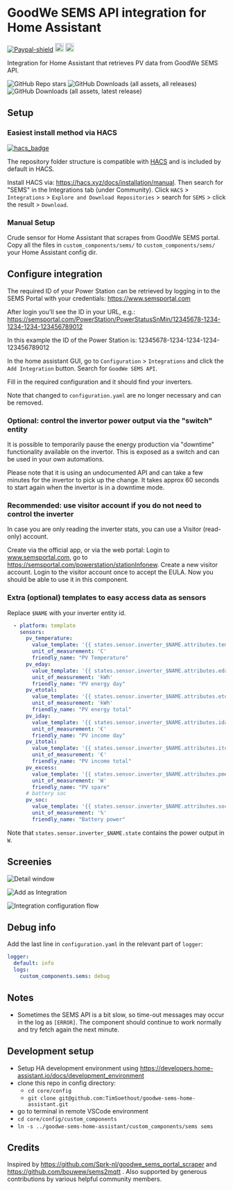 # GoodWe SEMS API integration for Home Assistant

[![Paypal-shield]](https://www.paypal.com/donate?business=9NWEEX4P6998J&currency_code=EUR)
<a href="https://www.buymeacoffee.com/TimSoethout" target="_blank"><img src="https://cdn.buymeacoffee.com/buttons/default-orange.png" alt="Buy Me A Coffee" height="20"></a>
<a href="https://github.com/sponsors/timsoethout"><img alt="Sponsor" src="https://img.shields.io/badge/sponsor-30363D?&logo=GitHub-Sponsors&logoColor=#white" height="20"/></a>

Integration for Home Assistant that retrieves PV data from GoodWe SEMS API.

![GitHub Repo stars](https://img.shields.io/github/stars/TimSoethout/goodwe-sems-home-assistant)
![GitHub Downloads (all assets, all releases)](https://img.shields.io/github/downloads/TimSoethout/goodwe-sems-home-assistant/total)
![GitHub Downloads (all assets, latest release)](https://img.shields.io/github/downloads/TimSoethout/goodwe-sems-home-assistant/latest/total)

## Setup

### Easiest install method via HACS

[![hacs_badge](https://img.shields.io/badge/HACS-Default-orange.svg)](https://github.com/custom-components/hacs)

The repository folder structure is compatible with [HACS](https://hacs.xyz) and is included by default in HACS.

Install HACS via: https://hacs.xyz/docs/installation/manual.
Then search for "SEMS" in the Integrations tab (under Community). Click `HACS` > `Integrations` > `Explore and Download Repositories` > search for `SEMS` > click the result > `Download`.

### Manual Setup

Crude sensor for Home Assistant that scrapes from GoodWe SEMS portal. Copy all the files in `custom_components/sems/` to `custom_components/sems/` your Home Assistant config dir.

## Configure integration

The required ID of your Power Station can be retrieved by logging in to the SEMS Portal with your credentials:
https://www.semsportal.com

After login you'll see the ID in your URL, e.g.:
https://semsportal.com/PowerStation/PowerStatusSnMin/12345678-1234-1234-1234-123456789012

In this example the ID of the Power Station is: 12345678-1234-1234-1234-123456789012

In the home assistant GUI, go to `Configuration` > `Integrations` and click the `Add Integration` button. Search for `GoodWe SEMS API`.

Fill in the required configuration and it should find your inverters.

Note that changed to `configuration.yaml` are no longer necessary and can be removed.

### Optional: control the invertor power output via the "switch" entity

It is possible to temporarily pause the energy production via "downtime" functionality available on the invertor. This is exposed as a switch and can be used in your own automations.

Please note that it is using an undocumented API and can take a few minutes for the invertor to pick up the change. It takes approx 60 seconds to start again when the invertor is in a downtime mode.

### Recommended: use visitor account if you do not need to control the inverter

In case you are only reading the inverter stats, you can use a Visitor (read-only) account.

Create via the official app, or via the web portal:
Login to www.semsportal.com, go to https://semsportal.com/powerstation/stationInfonew. Create a new visitor account.
Login to the visitor account once to accept the EULA. Now you should be able to use it in this component.

### Extra (optional) templates to easy access data as sensors
Replace `$NAME` with your inverter entity id.
```yaml
  - platform: template
    sensors:
      pv_temperature:
        value_template: '{{ states.sensor.inverter_$NAME.attributes.tempperature }}'
        unit_of_measurement: 'C'
        friendly_name: "PV Temperature"
      pv_eday:
        value_template: '{{ states.sensor.inverter_$NAME.attributes.eday }}'
        unit_of_measurement: 'kWh'
        friendly_name: "PV energy day"
      pv_etotal:
        value_template: '{{ states.sensor.inverter_$NAME.attributes.etotal }}'
        unit_of_measurement: 'kWh'
        friendly_name: "PV energy total"
      pv_iday:
        value_template: '{{ states.sensor.inverter_$NAME.attributes.iday }}'
        unit_of_measurement: '€'
        friendly_name: "PV income day"
      pv_itotal:
        value_template: '{{ states.sensor.inverter_$NAME.attributes.itotal }}'
        unit_of_measurement: '€'
        friendly_name: "PV income total"
      pv_excess:
        value_template: '{{ states.sensor.inverter_$NAME.attributes.pmeter }}'
        unit_of_measurement: 'W'
        friendly_name: "PV spare"
      # battery soc
      pv_soc:
        value_template: '{{ states.sensor.inverter_$NAME.attributes.soc }}'
        unit_of_measurement: '%'
        friendly_name: "Battery power"
```

Note that `states.sensor.inverter_$NAME.state` contains the power output in `W`.

## Screenies

![Detail window](images/sems-details.webp)

![Add as Integration](images/search-integration.webp)

![Integration configuration flow](images/integration-flow.webp)

## Debug info

Add the last line in `configuration.yaml` in the relevant part of `logger`:

```yaml
logger:
  default: info
  logs:
    custom_components.sems: debug
```

## Notes

* Sometimes the SEMS API is a bit slow, so time-out messages may occur in the log as `[ERROR]`. The component should continue to work normally and try fetch again the next minute.

## Development setup

- Setup HA development environment using https://developers.home-assistant.io/docs/development_environment
- clone this repo in config directory:
  - `cd core/config`
  - `git clone git@github.com:TimSoethout/goodwe-sems-home-assistant.git`
- go to terminal in remote VSCode environment
- `cd core/config/custom_components`
- `ln -s ../goodwe-sems-home-assistant/custom_components/sems sems`

## Credits

Inspired by https://github.com/Sprk-nl/goodwe_sems_portal_scraper and https://github.com/bouwew/sems2mqtt .
Also supported by generous contributions by various helpful community members.

[Paypal-shield]: https://img.shields.io/badge/donate-paypal-blue.svg?style=flat-square&colorA=273133&colorB=b008bb "Paypal"
